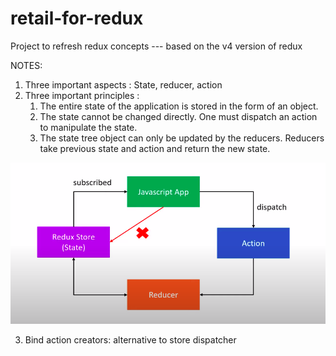 # retail-for-redux

Project to refresh redux concepts --- based on the v4 version of redux

NOTES:

1. Three important aspects : State, reducer, action
2. Three important principles :
   1. The entire state of the application is stored in the form of an object.
   2. The state cannot be changed directly. One must dispatch an action to manipulate the state.
   3. The state tree object can only be updated by the reducers. Reducers take previous state and action and return the new state.

![principles](./redux-principles.png)

3. Bind action creators: alternative to store dispatcher
